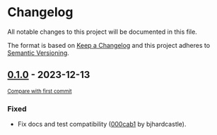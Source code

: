# Changelog

All notable changes to this project will be documented in this file.

The format is based on [Keep a Changelog](http://keepachangelog.com/en/1.0.0/)
and this project adheres to [Semantic Versioning](http://semver.org/spec/v2.0.0.html).

<!-- insertion marker -->
## [0.1.0](https://github.com/AllenInstitute/npc_lims/releases/tag/0.1.0) - 2023-12-13

<small>[Compare with first commit](https://github.com/AllenInstitute/npc_lims/compare/000cab1b652513e4733a9383312ee84ef6225d45...0.1.0)</small>

### Fixed

- Fix docs and test compatibility ([000cab1](https://github.com/AllenInstitute/npc_lims/commit/000cab1b652513e4733a9383312ee84ef6225d45) by bjhardcastle).

